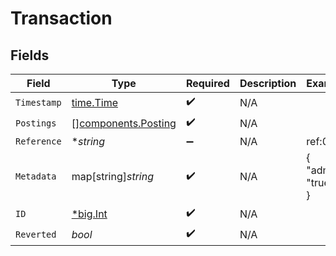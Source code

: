 # Transaction


## Fields

| Field                                                      | Type                                                       | Required                                                   | Description                                                | Example                                                    |
| ---------------------------------------------------------- | ---------------------------------------------------------- | ---------------------------------------------------------- | ---------------------------------------------------------- | ---------------------------------------------------------- |
| `Timestamp`                                                | [time.Time](https://pkg.go.dev/time#Time)                  | :heavy_check_mark:                                         | N/A                                                        |                                                            |
| `Postings`                                                 | [][components.Posting](../../models/components/posting.md) | :heavy_check_mark:                                         | N/A                                                        |                                                            |
| `Reference`                                                | **string*                                                  | :heavy_minus_sign:                                         | N/A                                                        | ref:001                                                    |
| `Metadata`                                                 | map[string]*string*                                        | :heavy_check_mark:                                         | N/A                                                        | {<br/>"admin": "true"<br/>}                                |
| `ID`                                                       | [*big.Int](https://pkg.go.dev/math/big#Int)                | :heavy_check_mark:                                         | N/A                                                        |                                                            |
| `Reverted`                                                 | *bool*                                                     | :heavy_check_mark:                                         | N/A                                                        |                                                            |